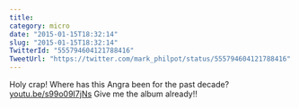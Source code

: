 ```yaml
---
title: 
category: micro
date: "2015-01-15T18:32:14"
slug: "2015-01-15T18:32:14"
TwitterId: "555794604121788416"
TweetUrl: "https://twitter.com/mark_philpot/status/555794604121788416"
---
```


Holy crap! Where has this Angra been for the past decade?
[youtu.be/s99o09I7jNs](http://youtu.be/s99o09I7jNs) Give me the album already!!

